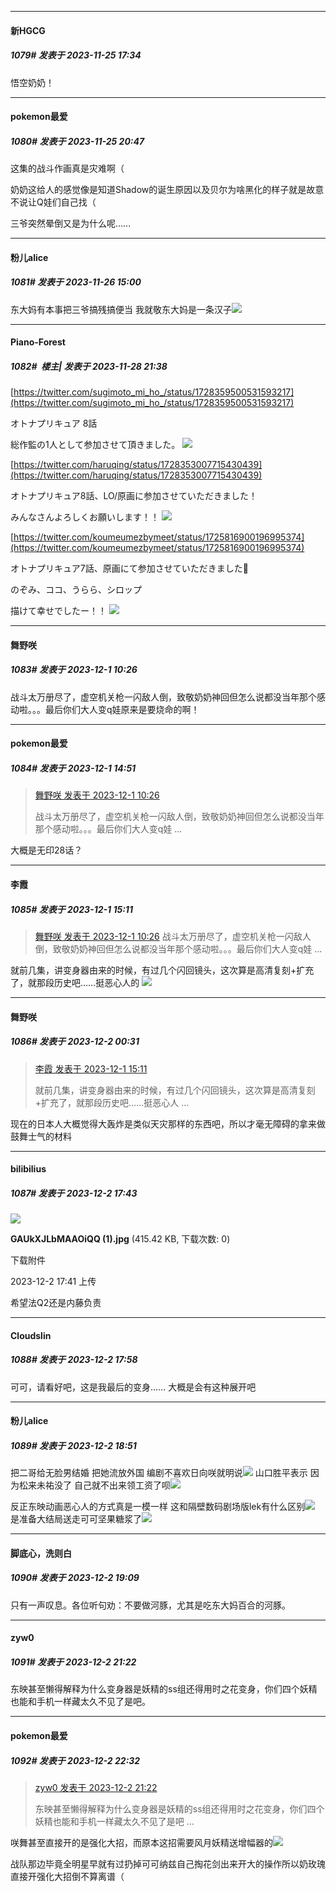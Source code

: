 
*****

####  新HGCG  
##### 1079#       发表于 2023-11-25 17:34

悟空奶奶！


*****

####  pokemon最爱  
##### 1080#       发表于 2023-11-25 20:47

这集的战斗作画真是灾难啊（

奶奶这给人的感觉像是知道Shadow的诞生原因以及贝尔为啥黑化的样子就是故意不说让Q娃们自己找（

三爷突然晕倒又是为什么呢……


*****

####  粉儿alice  
##### 1081#       发表于 2023-11-26 15:00

东大妈有本事把三爷搞残搞便当 我就敬东大妈是一条汉子<img src="https://static.saraba1st.com/image/smiley/face2017/037.png" referrerpolicy="no-referrer">


*****

####  Piano-Forest  
##### 1082#         楼主| 发表于 2023-11-28 21:38

[https://twitter.com/sugimoto_mi_ho_/status/1728359500531593217](https://twitter.com/sugimoto_mi_ho_/status/1728359500531593217)

オトナプリキュア 8話

総作監の1人として参加させて頂きました。
<img src="https://p.sda1.dev/14/65d0fdc205397ff288eb17d87781d757/20231128_213609.jpg" referrerpolicy="no-referrer">

[https://twitter.com/haruqing/status/1728353007715430439](https://twitter.com/haruqing/status/1728353007715430439)

オトナプリキュア8話、LO/原画に参加させていただきました！

みんなさんよろしくお願いします！！
<img src="https://p.sda1.dev/14/e82e2b5533997fa733d6dbff11437c2f/20231128_213614.jpg" referrerpolicy="no-referrer">

[https://twitter.com/koumeumezbymeet/status/1725816900196995374](https://twitter.com/koumeumezbymeet/status/1725816900196995374)

オトナプリキュア7話、原画にて参加させていただきました💛

のぞみ、ココ、うらら、シロップ

描けて幸せでしたー！！
<img src="https://p.sda1.dev/14/59b6827215b90f2973024b2a97ad3fb9/20231128_213637.jpg" referrerpolicy="no-referrer">


*****

####  舞野咲  
##### 1083#       发表于 2023-12-1 10:26

战斗太万册尽了，虚空机关枪一闪敌人倒，致敬奶奶神回但怎么说都没当年那个感动啦。。。最后你们大人变q娃原来是要烧命的啊！


*****

####  pokemon最爱  
##### 1084#       发表于 2023-12-1 14:51

<blockquote><a href="httphttps://bbs.saraba1st.com/2b/forum.php?mod=redirect&amp;goto=findpost&amp;pid=63189627&amp;ptid=2124001" target="_blank">舞野咲 发表于 2023-12-1 10:26</a>

战斗太万册尽了，虚空机关枪一闪敌人倒，致敬奶奶神回但怎么说都没当年那个感动啦。。。最后你们大人变q娃 ...</blockquote>
大概是无印28话？


*****

####  李霞  
##### 1085#       发表于 2023-12-1 15:11

<blockquote><a href="httphttps://bbs.saraba1st.com/2b/forum.php?mod=redirect&amp;goto=findpost&amp;pid=63189627&amp;ptid=2124001" target="_blank">舞野咲 发表于 2023-12-1 10:26</a>
战斗太万册尽了，虚空机关枪一闪敌人倒，致敬奶奶神回但怎么说都没当年那个感动啦。。。最后你们大人变q娃 ...</blockquote>
就前几集，讲变身器由来的时候，有过几个闪回镜头，这次算是高清复刻+扩充了，就那段历史吧……挺恶心人的 <img src="https://static.saraba1st.com/image/smiley/face2017/226.png" referrerpolicy="no-referrer">


*****

####  舞野咲  
##### 1086#       发表于 2023-12-2 00:31

<blockquote><a href="httphttps://bbs.saraba1st.com/2b/forum.php?mod=redirect&amp;goto=findpost&amp;pid=63193467&amp;ptid=2124001" target="_blank">李霞 发表于 2023-12-1 15:11</a>

就前几集，讲变身器由来的时候，有过几个闪回镜头，这次算是高清复刻+扩充了，就那段历史吧……挺恶心人 ...</blockquote>
现在的日本人大概觉得大轰炸是类似天灾那样的东西吧，所以才毫无障碍的拿来做鼓舞士气的材料


*****

####  bilibilius  
##### 1087#       发表于 2023-12-2 17:43

<img src="https://img.saraba1st.com/forum/202312/02/174125jopjocbp5csq39de.jpg" referrerpolicy="no-referrer">

<strong>GAUkXJLbMAAOiQQ (1).jpg</strong> (415.42 KB, 下载次数: 0)

下载附件

2023-12-2 17:41 上传

希望法Q2还是内藤负责


*****

####  Cloudslin  
##### 1088#       发表于 2023-12-2 17:58

可可，请看好吧，这是我最后的变身……
大概是会有这种展开吧


*****

####  粉儿alice  
##### 1089#       发表于 2023-12-2 18:51

把二哥给无脸男结婚 把她流放外国 编剧不喜欢日向咲就明说<img src="https://static.saraba1st.com/image/smiley/face2017/067.png" referrerpolicy="no-referrer">
山口胜平表示 因为松来未祐没了 自己就不出来领工资了呗<img src="https://static.saraba1st.com/image/smiley/face2017/001.png" referrerpolicy="no-referrer">

反正东映动画恶心人的方式真是一模一样 这和隔壁数码剧场版lek有什么区别<img src="https://static.saraba1st.com/image/smiley/face2017/022.png" referrerpolicy="no-referrer">
是准备大结局送走可可坚果糖浆了<img src="https://static.saraba1st.com/image/smiley/face2017/062.gif" referrerpolicy="no-referrer">


*****

####  脚底心，洗则白  
##### 1090#       发表于 2023-12-2 19:09

只有一声叹息。各位听句劝：不要做河豚，尤其是吃东大妈百合的河豚。


*****

####  zyw0  
##### 1091#       发表于 2023-12-2 21:22

东映甚至懒得解释为什么变身器是妖精的ss组还得用时之花变身，你们四个妖精也能和手机一样藏太久不见了是吧。


*****

####  pokemon最爱  
##### 1092#       发表于 2023-12-2 22:32

<blockquote><a href="httphttps://bbs.saraba1st.com/2b/forum.php?mod=redirect&amp;goto=findpost&amp;pid=63205542&amp;ptid=2124001" target="_blank">zyw0 发表于 2023-12-2 21:22</a>

东映甚至懒得解释为什么变身器是妖精的ss组还得用时之花变身，你们四个妖精也能和手机一样藏太久不见了是吧 ...</blockquote>
咲舞甚至直接开的是强化大招，而原本这招需要风月妖精送增幅器的<img src="https://static.saraba1st.com/image/smiley/face2017/067.png" referrerpolicy="no-referrer">

战队那边毕竟全明星早就有过扔掉可可纳兹自己掏花剑出来开大的操作所以奶玫瑰直接开强化大招倒不算离谱（

